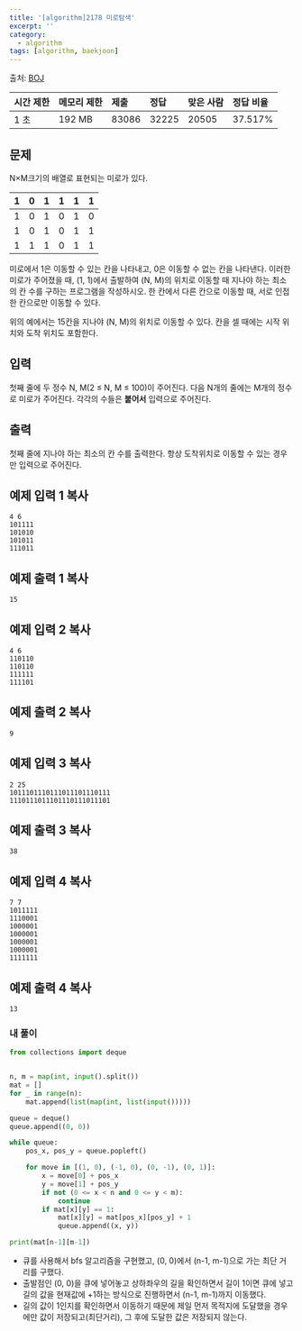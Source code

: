 ```yaml
---
title: '[algorithm]2178 미로탐색'
excerpt: ''
category:
  - algorithm
tags: [algorithm, baekjoon]
---
```


출처: [BOJ](https://www.acmicpc.net/problem/2178)

| 시간 제한 | 메모리 제한 | 제출  | 정답  | 맞은 사람 | 정답 비율 |
| :-------- | :---------- | :---- | :---- | :-------- | :-------- |
| 1 초      | 192 MB      | 83086 | 32225 | 20505     | 37.517%   |

## 문제

N×M크기의 배열로 표현되는 미로가 있다.

| 1   | 0   | 1   | 1   | 1   | 1   |
| --- | --- | --- | --- | --- | --- |
| 1   | 0   | 1   | 0   | 1   | 0   |
| 1   | 0   | 1   | 0   | 1   | 1   |
| 1   | 1   | 1   | 0   | 1   | 1   |

미로에서 1은 이동할 수 있는 칸을 나타내고, 0은 이동할 수 없는 칸을 나타낸다. 이러한 미로가 주어졌을 때, (1, 1)에서 출발하여 (N, M)의 위치로 이동할 때 지나야 하는 최소의 칸 수를 구하는 프로그램을 작성하시오. 한 칸에서 다른 칸으로 이동할 때, 서로 인접한 칸으로만 이동할 수 있다.

위의 예에서는 15칸을 지나야 (N, M)의 위치로 이동할 수 있다. 칸을 셀 때에는 시작 위치와 도착 위치도 포함한다.

## 입력

첫째 줄에 두 정수 N, M(2 ≤ N, M ≤ 100)이 주어진다. 다음 N개의 줄에는 M개의 정수로 미로가 주어진다. 각각의 수들은 **붙어서** 입력으로 주어진다.

## 출력

첫째 줄에 지나야 하는 최소의 칸 수를 출력한다. 항상 도착위치로 이동할 수 있는 경우만 입력으로 주어진다.

## 예제 입력 1 복사

```
4 6
101111
101010
101011
111011
```

## 예제 출력 1 복사

```
15
```

## 예제 입력 2 복사

```
4 6
110110
110110
111111
111101
```

## 예제 출력 2 복사

```
9
```

## 예제 입력 3 복사

```
2 25
1011101110111011101110111
1110111011101110111011101
```

## 예제 출력 3 복사

```
38
```

## 예제 입력 4 복사

```
7 7
1011111
1110001
1000001
1000001
1000001
1000001
1111111
```

## 예제 출력 4 복사

```
13
```

### 내 풀이

```python
from collections import deque


n, m = map(int, input().split())
mat = []
for _ in range(n):
    mat.append(list(map(int, list(input()))))

queue = deque()
queue.append((0, 0))

while queue:
    pos_x, pos_y = queue.popleft()

    for move in [(1, 0), (-1, 0), (0, -1), (0, 1)]:
        x = move[0] + pos_x
        y = move[1] + pos_y
        if not (0 <= x < n and 0 <= y < m):
            continue
        if mat[x][y] == 1:
            mat[x][y] = mat[pos_x][pos_y] + 1
            queue.append((x, y))

print(mat[n-1][m-1])
```

- 큐를 사용해서 bfs 알고리즘을 구현했고, (0, 0)에서 (n-1, m-1)으로 가는 최단 거리를 구했다.
- 출발점인 (0, 0)을 큐에 넣어놓고 상하좌우의 길을 확인하면서 길이 1이면 큐에 넣고 길의 값을 현재값에 +1하는 방식으로 진행하면서 (n-1, m-1)까지 이동했다.
- 길의 값이 1인지를 확인하면서 이동하기 때문에 제일 먼저 목적지에 도달했을 경우에만 값이 저장되고(최단거리), 그 후에 도달한 값은 저장되지 않는다.
